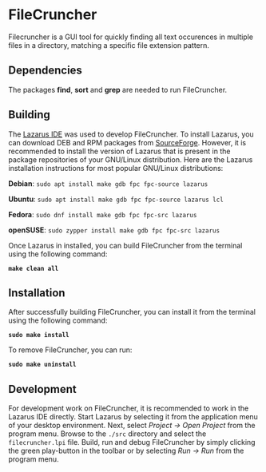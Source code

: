 # FileCruncher
Filecruncher is a GUI tool for quickly finding all text occurences in multiple files in a directory, matching a specific file extension pattern.

## Dependencies

The packages **find**, **sort** and **grep** are needed to run FileCruncher.

## Building

The [Lazarus IDE](https://www.lazarus-ide.org/) was used to develop FileCruncher. To install Lazarus, you can download DEB and RPM packages from [SourceForge](https://sourceforge.net/projects/lazarus/files/). However, it is recommended to install the version of Lazarus that is present in the package repositories of your GNU/Linux distribution. Here are the Lazarus installation instructions for most popular GNU/Linux distributions:

**Debian**: `sudo apt install make gdb fpc fpc-source lazarus`

**Ubuntu**: `sudo apt install make gdb fpc fpc-source lazarus lcl`

**Fedora**: `sudo dnf install make gdb fpc fpc-src lazarus`

**openSUSE**: `sudo zypper install make gdb fpc fpc-src lazarus`

Once Lazarus in installed, you can build FileCruncher from the terminal using the following command:

**`make clean all`**

## Installation

After successfully building FileCruncher, you can install it from the terminal using the following command:

**`sudo make install`**

To remove FileCruncher, you can run:

**`sudo make uninstall`**

## Development

For development work on FileCruncher, it is recommended to work in the Lazarus IDE directly. Start Lazarus by selecting it from the application menu of your desktop environment. Next, select *Project → Open Project* from the program menu. Browse to the `./src` directory and select the `filecruncher.lpi` file. Build, run and debug FileCruncher by simply clicking the green play-button in the toolbar or by selecting *Run → Run* from the program menu.







